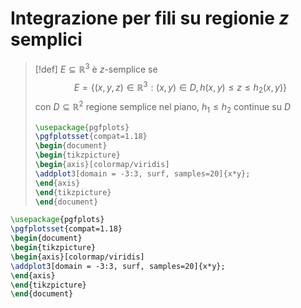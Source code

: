 # Integrazione per fili su regionie $z$ semplici

>[!def]
>$E \subseteq \mathbb{R}^3$ è $z$-semplice se 
>$$ E = \{(x,y,z) \in \mathbb{R}^3: (x,y) \in D, h(x,y) \leq z \leq h_{2}(x,y)\} $$
>con $D \subseteq \mathbb{R}^2$ regione semplice nel piano, $h_{1} \leq h_{2}$ continue su $D$
>
>```tikz
>\usepackage{pgfplots}
>\pgfplotsset{compat=1.18}
>\begin{document}
>\begin{tikzpicture}
>\begin{axis}[colormap/viridis]
>\addplot3[domain = -3:3, surf, samples=20]{x*y};
>\end{axis}
>\end{tikzpicture}
>\end{document}
>```

```tikz
\usepackage{pgfplots}
\pgfplotsset{compat=1.18}
\begin{document}
\begin{tikzpicture}
\begin{axis}[colormap/viridis]
\addplot3[domain = -3:3, surf, samples=20]{x*y};
\end{axis}
\end{tikzpicture}
\end{document}
```